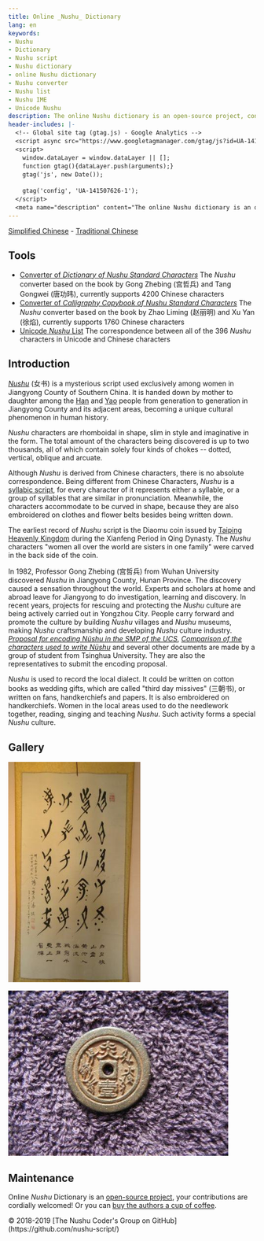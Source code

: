 ```yaml
---
title: Online _Nushu_ Dictionary
lang: en
keywords:
- Nushu
- Dictionary
- Nushu script
- Nushu dictionary
- online Nushu dictionary
- Nushu converter
- Nushu list
- Nushu IME
- Unicode Nushu
description: The online Nushu dictionary is an open-source project, containing the Nushu converter, Nushu List and Nushu IME. It is the free and comprehensive website for searching andlearning the Nushu script.
header-includes: |-
  <!-- Global site tag (gtag.js) - Google Analytics -->
  <script async src="https://www.googletagmanager.com/gtag/js?id=UA-141507626-1"></script>
  <script>
    window.dataLayer = window.dataLayer || [];
    function gtag(){dataLayer.push(arguments);}
    gtag('js', new Date());

    gtag('config', 'UA-141507626-1');
  </script>
  <meta name="description" content="The online Nushu dictionary is an open-source project, containing the Nushu converter, Nushu List and Nushu IME. It is the free and comprehensive website for searching andlearning the Nushu script." />
---
```


[Simplified Chinese](./) - [Traditional Chinese](index-zh-Hant.html)

## Tools

* [Converter of <span title="女书标准字字典">_Dictionary of Nushu Standard Characters_</span>](nsbzz/) The _Nushu_ converter based on the book by Gong Zhebing (宫哲兵) and Tang Gongwei (唐功𬀩), currently supports 4200 Chinese characters
* [Converter of <span title="女书规范字书法字帖">_Calligraphy Copybook of Nushu Standard Characters_</span>](unicode/) The _Nushu_ converter based on the book by Zhao Liming (赵丽明) and Xu Yan (徐焰), currently supports 1760 Chinese characters
* [Unicode _Nushu_ List](https://github.com/nushu-script/unicode_nushu/blob/master/data.csv) The correspondence between all of the 396 _Nushu_ characters in Unicode and Chinese characters

## Introduction

[_Nushu_](https://en.wikipedia.org/wiki/N%C3%BCshu) (女书) is a mysterious script used exclusively among women in Jiangyong County of Southern China. It is handed down by mother to daughter among the [Han](https://en.wikipedia.org/wiki/Han_Chinese) and [Yao](https://en.wikipedia.org/wiki/Yao_people) people from generation to generation in Jiangyong County and its adjacent areas, becoming a unique cultural phenomenon in human history.

_Nushu_ characters are rhomboidal in shape, slim in style and imaginative in the form. The total amount of the characters being discovered is up to two thousands, all of which contain solely four kinds of chokes -- dotted, vertical, oblique and arcuate.

Although _Nushu_ is derived from Chinese characters, there is no absolute correspondence. Being different from Chinese Characters, _Nushu_ is a [syllabic script](https://en.wikipedia.org/wiki/Syllabary), for every character of it represents either a syllable, or a group of syllables that are similar in pronunciation. Meanwhile, the characters accommodate to be curved in shape, because they are also embroidered on clothes and flower belts besides being written down.

The earliest record of _Nushu_ script is the Diaomu coin issued by [Taiping Heavenly Kingdom](https://en.wikipedia.org/wiki/Taiping_Heavenly_Kingdom) during the Xianfeng Period in Qing Dynasty. The _Nushu_ characters "women all over the world are sisters in one family" were carved in the back side of the coin.

In 1982, Professor Gong Zhebing (宫哲兵) from Wuhan University discovered _Nushu_ in Jiangyong County, Hunan Province. The discovery caused a sensation throughout the world. Experts and scholars at home and abroad leave for Jiangyong to do investigation, learning and discovery. In recent years, projects for rescuing and protecting the _Nushu_ culture are being actively carried out in Yongzhou City. People carry forward and promote the culture by building _Nushu_ villages and _Nushu_ museums, making _Nushu_ craftsmanship and developing _Nushu_ culture industry. [_Proposal for encoding Nüshu in the SMP of the UCS_](https://unicode.org/wg2/docs/n3340.pdf), [<span index="女书用字比较">_Comparison of the characters used to write Nüshu_</span>](https://books.google.com/books?id=S1ZmGQAACAAJ) and several other documents are made by a group of student from Tsinghua University. They are also the representatives to submit the encoding proposal.

_Nushu_ is used to record the local dialect. It could be written on cotton books as wedding gifts, which are called "third day missives" (三朝书), or written on fans, handkerchiefs and papers. It is also embroidered on handkerchiefs. Women in the local areas used to do the needlework together, reading, singing and teaching _Nushu_. Such activity forms a special _Nushu_ culture.

## Gallery

![[_Nushu_ Masterpiece](http://photo.blog.sina.com.cn/photo/1368797710/5196320ege1f91cd284d1)](index.files/calligraphy.jpg)

![[Diaomu Coin with _Nushu_ Carved in It](http://blog.sina.com.cn/s/blog_ad72d50a0102x0ec.html)](index.files/coin.jpg)

## Maintenance

Online _Nushu_ Dictionary is an [open-source project](https://github.com/nushu-script/), your contributions are cordially welcomed! Or you can [buy the authors a cup of coffee](https://sgal.self.sugina.cc/alipay.jpg).

<footer lang="en-US">
<p>&copy; 2018-2019 [The Nushu Coder's Group on GitHub](https://github.com/nushu-script/)</p>
</footer>
